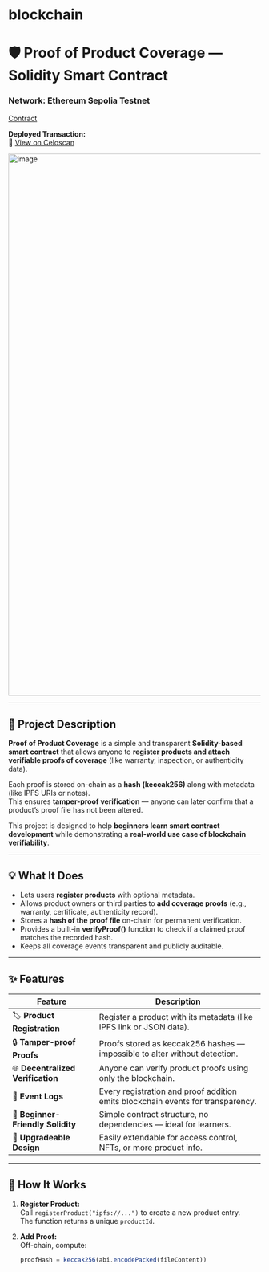 # blockchain
# 🛡️ Proof of Product Coverage — Solidity Smart Contract

### Network: **Ethereum Sepolia Testnet**  
[Contract](https://github.com/mahatosimran060-svg/blockchain/blob/main/contract/blockwarranty.sol)

**Deployed Transaction:**  
🔗 [View on Celoscan](https://sepolia.celoscan.io/tx/0x032541c3545dd1272c1f34a69a0d8f4dd466d19e9eef065719a6b66ad2e91d59)


<img width="1920" height="1080" alt="image" src="https://github.com/user-attachments/assets/dd640dfb-8f5b-4a53-a290-a220f9ff87bb" />


---

## 📖 Project Description
**Proof of Product Coverage** is a simple and transparent **Solidity-based smart contract** that allows anyone to **register products and attach verifiable proofs of coverage** (like warranty, inspection, or authenticity data).  

Each proof is stored on-chain as a **hash (keccak256)** along with metadata (like IPFS URIs or notes).  
This ensures **tamper-proof verification** — anyone can later confirm that a product’s proof file has not been altered.

This project is designed to help **beginners learn smart contract development** while demonstrating a **real-world use case of blockchain verifiability**.

---

## 💡 What It Does

- Lets users **register products** with optional metadata.
- Allows product owners or third parties to **add coverage proofs** (e.g., warranty, certificate, authenticity record).
- Stores a **hash of the proof file** on-chain for permanent verification.
- Provides a built-in **verifyProof()** function to check if a claimed proof matches the recorded hash.
- Keeps all coverage events transparent and publicly auditable.

---

## ✨ Features

| Feature | Description |
|----------|-------------|
| 🏷️ **Product Registration** | Register a product with its metadata (like IPFS link or JSON data). |
| 🔒 **Tamper-proof Proofs** | Proofs stored as keccak256 hashes — impossible to alter without detection. |
| 🌐 **Decentralized Verification** | Anyone can verify product proofs using only the blockchain. |
| 🧾 **Event Logs** | Every registration and proof addition emits blockchain events for transparency. |
| 🧰 **Beginner-Friendly Solidity** | Simple contract structure, no dependencies — ideal for learners. |
| 🚀 **Upgradeable Design** | Easily extendable for access control, NFTs, or more product info. |

---

## 🧠 How It Works

1. **Register Product:**  
   Call `registerProduct("ipfs://...")` to create a new product entry.  
   The function returns a unique `productId`.

2. **Add Proof:**  
   Off-chain, compute:  
   ```js
   proofHash = keccak256(abi.encodePacked(fileContent))






   

